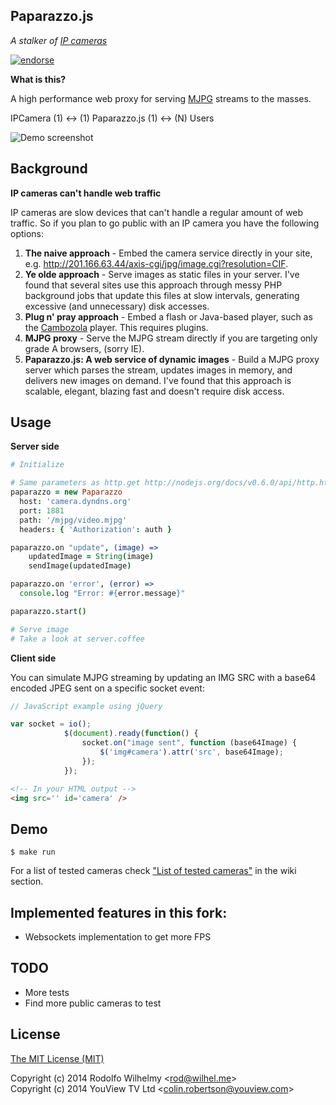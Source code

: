 Paparazzo.js
-

_A stalker of [IP cameras](http://en.wikipedia.org/wiki/IP_camera)_

[![endorse](http://api.coderwall.com/wilhelmbot/endorsecount.png)](http://coderwall.com/wilhelmbot)

**What is this?**

A high performance web proxy for serving [MJPG](http://en.wikipedia.org/wiki/Motion_JPEG) streams to the masses.

IPCamera (1) <-> (1) Paparazzo.js (1) <-> (N) Users

![Demo screenshot](https://github.com/wilhelmbot/Paparazzo.js/raw/master/mjpg_demo.gif "Streaming a VIVOTEK camera")

Background
-

**IP cameras can't handle web traffic**

IP cameras are slow devices that can't handle a regular amount of web traffic. So if you plan to go public with an IP camera you have the following options:

1. **The naive approach** - Embed the camera service directly in your site, e.g. http://201.166.63.44/axis-cgi/jpg/image.cgi?resolution=CIF.
2. **Ye olde approach** - Serve images as static files in your server. I've found that several sites use this approach through messy PHP background jobs that update this files at slow intervals, generating excessive (and unnecessary) disk accesses.
3. **Plug n' pray approach** - Embed a flash or Java-based player, such as the  [Cambozola](http://www.charliemouse.com/code/cambozola/) player. This requires plugins.
4. **MJPG proxy** - Serve the MJPG stream directly if you are targeting only grade A browsers, (sorry IE).
5. **Paparazzo.js: A web service of dynamic images** - Build a MJPG proxy server which parses the stream, updates images in memory, and delivers new images on demand. I've found that this approach is scalable, elegant, blazing fast and doesn't require disk access.

Usage
-

**Server side**

```coffeescript
# Initialize

# Same parameters as http.get http://nodejs.org/docs/v0.6.0/api/http.html#http.get
paparazzo = new Paparazzo 
  host: 'camera.dyndns.org'
  port: 1881
  path: '/mjpg/video.mjpg'
  headers: { 'Authorization': auth }

paparazzo.on "update", (image) =>
    updatedImage = String(image)
    sendImage(updatedImage)

paparazzo.on 'error', (error) => 
  console.log "Error: #{error.message}"

paparazzo.start()

# Serve image
# Take a look at server.coffee
```

**Client side**

You can simulate MJPG streaming by updating an IMG SRC with a base64 encoded JPEG sent on a specific socket event:

```javascript
// JavaScript example using jQuery

var socket = io();
			$(document).ready(function() {
				socket.on("image sent", function (base64Image) {
					$('img#camera').attr('src', base64Image);
				});
			});	
```

```html
<!-- In your HTML output -->
<img src='' id='camera' />
```

Demo
-
	$ make run

For a list of tested cameras check ["List of tested
cameras"](https://github.com/rodowi/Paparazzo.js/wiki/List-of-tested-cameras) in the wiki
section.

Implemented features in this fork:
-  
* Websockets implementation to get more FPS

TODO
-  
* More tests
* Find more public cameras to test

License  
-  

<a rel="license" href="http://opensource.org/licenses/MIT">The MIT License (MIT)</a>

Copyright (c) 2014 Rodolfo Wilhelmy <[rod@wilhel.me](mailto:rod@wilhel.me)><br>
Copyright (c) 2014 YouView TV Ltd <[colin.robertson@youview.com](mailto:colin.robertson@youview.com)>
